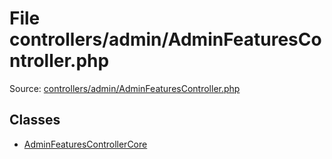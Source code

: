 File controllers/admin/AdminFeaturesController.php
=========

Source: [controllers/admin/AdminFeaturesController.php](https://github.com/PrestaShop/PrestaShop/blob/1.5.4.1/controllers/admin/AdminFeaturesController.php)


Classes
-------

* [AdminFeaturesControllerCore](class.AdminFeaturesControllerCore.md)

